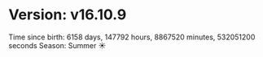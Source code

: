 # Version: v16.10.9
Time since birth: 6158 days, 147792 hours, 8867520 minutes, 532051200 seconds
Season: Summer ☀️

